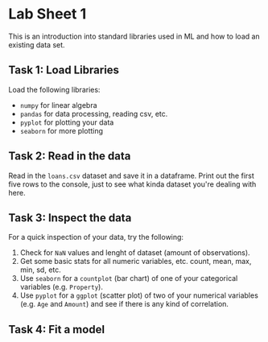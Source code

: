Lab Sheet 1
===========

This is an introduction into standard libraries used in ML and how to load an existing data set.

Task 1: Load Libraries
----------------------

Load the following libraries:
* `numpy` for linear algebra
* `pandas` for data processing, reading csv, etc.
* `pyplot` for plotting your data
* `seaborn` for more plotting

Task 2: Read in the data
------------------------

Read in the `loans.csv` dataset and save it in a dataframe. Print out the first five rows to the console, just to see what kinda dataset you're dealing with here.

Task 3: Inspect the data
------------------------

For a quick inspection of your data, try the following:
1. Check for `NaN` values and lenght of dataset (amount of observations).
2. Get some basic stats for all numeric variables, etc. count, mean, max, min, sd, etc.
3. Use `seaborn` for a `countplot` (bar chart) of one of your categorical variables (e.g. `Property`).
4. Use `pyplot` for a `ggplot` (scatter plot) of two of your numerical variables (e.g. `Age` and `Amount`) and see if there is any kind of correlation. 

Task 4: Fit a model
-------------------

